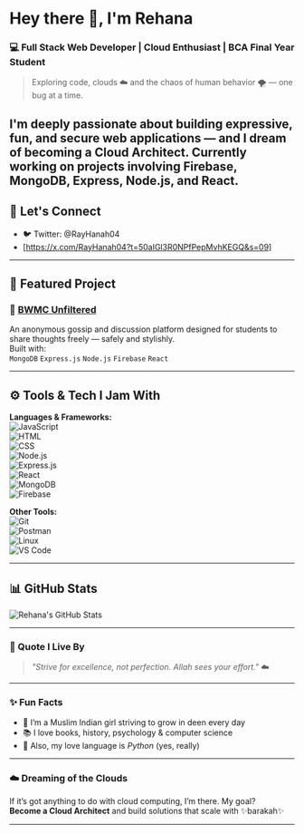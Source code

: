 # Hey there 👋, I'm Rehana  
### 💻 Full Stack Web Developer | Cloud Enthusiast | BCA Final Year Student  
> Exploring code, clouds ☁️ and the chaos of human behavior 🌪️ — one bug at a time.

I'm deeply passionate about building expressive, fun, and secure web applications — and I dream of becoming a Cloud Architect. Currently working on projects involving Firebase, MongoDB, Express, Node.js, and React.
---

## 🚀 Let's Connect
- 🐦 Twitter: @RayHanah04
- [https://x.com/RayHanah04?t=50aIGl3R0NPfPepMvhKEGQ&s=09]

---

## 🌟 Featured Project  
### 💬 [BWMC Unfiltered](https://github.com/Rehana-Rahman/bwmc-unfiltered)  
An anonymous gossip and discussion platform designed for students to share thoughts freely — safely and stylishly.  
Built with:  
`MongoDB` `Express.js` `Node.js` `Firebase` `React`  

---

## ⚙️ Tools & Tech I Jam With  
**Languages & Frameworks:**  
![JavaScript](https://img.shields.io/badge/JavaScript-yellow?style=flat&logo=javascript)  
![HTML](https://img.shields.io/badge/HTML5-orange?style=flat&logo=html5)  
![CSS](https://img.shields.io/badge/CSS3-blue?style=flat&logo=css3)  
![Node.js](https://img.shields.io/badge/Node.js-339933?style=flat&logo=node.js&logoColor=white)  
![Express.js](https://img.shields.io/badge/Express.js-grey?style=flat&logo=express)  
![React](https://img.shields.io/badge/React-61DAFB?style=flat&logo=react)  
![MongoDB](https://img.shields.io/badge/MongoDB-4EA94B?style=flat&logo=mongodb)  
![Firebase](https://img.shields.io/badge/Firebase-FFCA28?style=flat&logo=firebase)  

**Other Tools:**  
![Git](https://img.shields.io/badge/Git-F05032?style=flat&logo=git&logoColor=white)  
![Postman](https://img.shields.io/badge/Postman-FF6C37?style=flat&logo=postman)  
![Linux](https://img.shields.io/badge/Linux-FCC624?style=flat&logo=linux&logoColor=black)  
![VS Code](https://img.shields.io/badge/VS%20Code-007ACC?style=flat&logo=visual-studio-code)  

---

## 📊 GitHub Stats  
![Rehana's GitHub Stats](https://github-readme-stats.vercel.app/api?username=Rehana-Rahman&show_icons=true&theme=tokyonight&hide_title=true)

---

### 💭 Quote I Live By  
> *"Strive for excellence, not perfection. Allah sees your effort."* ☁️

---

### ✨ Fun Facts  
- 🌙 I’m a Muslim Indian girl striving to grow in deen every day  
- 📚 I love books, history, psychology & computer science  
- 🧠 Also, my love language is *Python* (yes, really)

---

### ☁️ Dreaming of the Clouds  
If it’s got anything to do with cloud computing, I’m there. My goal?  
**Become a Cloud Architect** and build solutions that scale with ✨barakah✨

---
